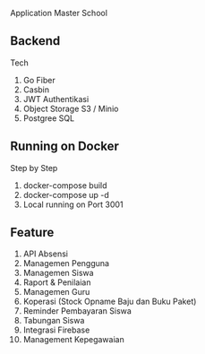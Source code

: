 Application Master School

## Backend ##

Tech
1. Go Fiber
2. Casbin
3. JWT Authentikasi
4. Object Storage S3 / Minio
5. Postgree SQL

## Running on Docker ##

Step by Step
1. docker-compose build
2. docker-compose up -d
3. Local running on Port 3001

## Feature ##
1. API Absensi
2. Managemen Pengguna
3. Managemen Siswa
4. Raport & Penilaian
5. Managemen Guru
6. Koperasi (Stock Opname Baju dan Buku Paket)
7. Reminder Pembayaran Siswa
8. Tabungan Siswa
9. Integrasi Firebase
10. Management Kepegawaian
